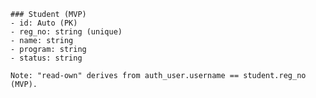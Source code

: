 
    ### Student (MVP)
    - id: Auto (PK)
    - reg_no: string (unique)
    - name: string
    - program: string
    - status: string

    Note: "read-own" derives from auth_user.username == student.reg_no (MVP).
    
